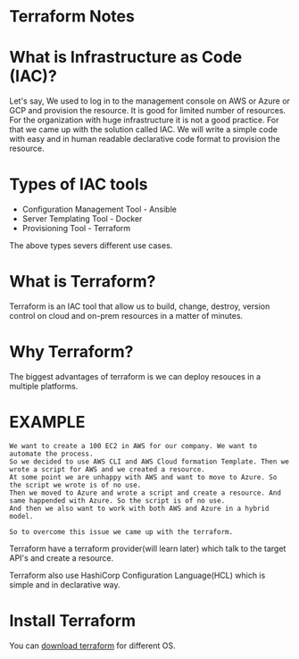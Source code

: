 # Terraform Notes

# What is Infrastructure as Code (IAC)?
 
 Let's say, We used to log in to the management console on AWS or Azure or GCP and provision the resource. It is good for limited number of resources. For the organization with huge infrastructure it is not a good practice. For that we came up with the solution called IAC. We will write a simple code with easy and in human readable declarative code format to provision the resource.
  
# Types of IAC tools
 * Configuration Management Tool - Ansible
 * Server Templating Tool - Docker
 * Provisioning Tool - Terraform
 
 The above types severs different use cases. 
 
# What is Terraform? 
 Terraform is an IAC tool that allow us to build, change, destroy, version control on cloud and on-prem resources in a matter of minutes. 
 
# Why Terraform?
 The biggest advantages of terraform is we can deploy resouces in a multiple platforms.
  # EXAMPLE
    We want to create a 100 EC2 in AWS for our company. We want to automate the process. 
    So we decided to use AWS CLI and AWS Cloud formation Template. Then we wrote a script for AWS and we created a resource. 
    At some point we are unhappy with AWS and want to move to Azure. So the script we wrote is of no use.
    Then we moved to Azure and wrote a script and create a resource. And same happended with Azure. So the script is of no use. 
    And then we also want to work with both AWS and Azure in a hybrid model. 
    
    So to overcome this issue we came up with the terraform. 
    
Terraform have a terraform provider(will learn later) which talk to the target API's and create a resource.

Terraform also use HashiCorp Configuration Language(HCL) which is simple and in declarative way.
# Install Terraform 
You can [download terraform](https://developer.hashicorp.com/terraform/downloads) for different OS.




